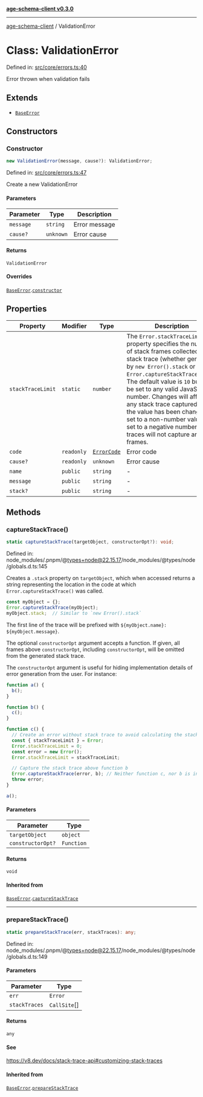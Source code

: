 [**age-schema-client v0.3.0**](../index.md)

***

[age-schema-client](/ageSchemaClient/api-generated/index.md) / ValidationError

# Class: ValidationError

Defined in: [src/core/errors.ts:40](https://github.com/standardbeagle/ageSchemaClient/blob/main/src/core/errors.ts#L40)

Error thrown when validation fails

## Extends

- [`BaseError`](/ageSchemaClient/api-generated/classes/BaseError.md)

## Constructors

### Constructor

```ts
new ValidationError(message, cause?): ValidationError;
```

Defined in: [src/core/errors.ts:47](https://github.com/standardbeagle/ageSchemaClient/blob/main/src/core/errors.ts#L47)

Create a new ValidationError

#### Parameters

| Parameter | Type | Description |
| ------ | ------ | ------ |
| `message` | `string` | Error message |
| `cause?` | `unknown` | Error cause |

#### Returns

`ValidationError`

#### Overrides

[`BaseError`](/ageSchemaClient/api-generated/classes/BaseError.md).[`constructor`](/ageSchemaClient/api-generated/classes/BaseError.md#constructor)

## Properties

| Property | Modifier | Type | Description | Inherited from | Defined in |
| ------ | ------ | ------ | ------ | ------ | ------ |
| <a id="stacktracelimit"></a> `stackTraceLimit` | `static` | `number` | The `Error.stackTraceLimit` property specifies the number of stack frames collected by a stack trace (whether generated by `new Error().stack` or `Error.captureStackTrace(obj)`). The default value is `10` but may be set to any valid JavaScript number. Changes will affect any stack trace captured _after_ the value has been changed. If set to a non-number value, or set to a negative number, stack traces will not capture any frames. | [`BaseError`](/ageSchemaClient/api-generated/classes/BaseError.md).[`stackTraceLimit`](/ageSchemaClient/api-generated/classes/BaseError.md#stacktracelimit) | node\_modules/.pnpm/@types+node@22.15.17/node\_modules/@types/node/globals.d.ts:161 |
| <a id="code"></a> `code` | `readonly` | [`ErrorCode`](/ageSchemaClient/api-generated/enumerations/ErrorCode.md) | Error code | [`BaseError`](/ageSchemaClient/api-generated/classes/BaseError.md).[`code`](/ageSchemaClient/api-generated/classes/BaseError.md#code) | [src/core/errors.ts:16](https://github.com/standardbeagle/ageSchemaClient/blob/main/src/core/errors.ts#L16) |
| <a id="cause"></a> `cause?` | `readonly` | `unknown` | Error cause | [`BaseError`](/ageSchemaClient/api-generated/classes/BaseError.md).[`cause`](/ageSchemaClient/api-generated/classes/BaseError.md#cause) | [src/core/errors.ts:25](https://github.com/standardbeagle/ageSchemaClient/blob/main/src/core/errors.ts#L25) |
| <a id="name"></a> `name` | `public` | `string` | - | [`BaseError`](/ageSchemaClient/api-generated/classes/BaseError.md).[`name`](/ageSchemaClient/api-generated/classes/BaseError.md#name) | node\_modules/.pnpm/typescript@5.8.3/node\_modules/typescript/lib/lib.es5.d.ts:1076 |
| <a id="message"></a> `message` | `public` | `string` | - | [`BaseError`](/ageSchemaClient/api-generated/classes/BaseError.md).[`message`](/ageSchemaClient/api-generated/classes/BaseError.md#message) | node\_modules/.pnpm/typescript@5.8.3/node\_modules/typescript/lib/lib.es5.d.ts:1077 |
| <a id="stack"></a> `stack?` | `public` | `string` | - | [`BaseError`](/ageSchemaClient/api-generated/classes/BaseError.md).[`stack`](/ageSchemaClient/api-generated/classes/BaseError.md#stack) | node\_modules/.pnpm/typescript@5.8.3/node\_modules/typescript/lib/lib.es5.d.ts:1078 |

## Methods

### captureStackTrace()

```ts
static captureStackTrace(targetObject, constructorOpt?): void;
```

Defined in: node\_modules/.pnpm/@types+node@22.15.17/node\_modules/@types/node/globals.d.ts:145

Creates a `.stack` property on `targetObject`, which when accessed returns
a string representing the location in the code at which
`Error.captureStackTrace()` was called.

```js
const myObject = {};
Error.captureStackTrace(myObject);
myObject.stack;  // Similar to `new Error().stack`
```

The first line of the trace will be prefixed with
`${myObject.name}: ${myObject.message}`.

The optional `constructorOpt` argument accepts a function. If given, all frames
above `constructorOpt`, including `constructorOpt`, will be omitted from the
generated stack trace.

The `constructorOpt` argument is useful for hiding implementation
details of error generation from the user. For instance:

```js
function a() {
  b();
}

function b() {
  c();
}

function c() {
  // Create an error without stack trace to avoid calculating the stack trace twice.
  const { stackTraceLimit } = Error;
  Error.stackTraceLimit = 0;
  const error = new Error();
  Error.stackTraceLimit = stackTraceLimit;

  // Capture the stack trace above function b
  Error.captureStackTrace(error, b); // Neither function c, nor b is included in the stack trace
  throw error;
}

a();
```

#### Parameters

| Parameter | Type |
| ------ | ------ |
| `targetObject` | `object` |
| `constructorOpt?` | `Function` |

#### Returns

`void`

#### Inherited from

[`BaseError`](/ageSchemaClient/api-generated/classes/BaseError.md).[`captureStackTrace`](/ageSchemaClient/api-generated/classes/BaseError.md#capturestacktrace)

***

### prepareStackTrace()

```ts
static prepareStackTrace(err, stackTraces): any;
```

Defined in: node\_modules/.pnpm/@types+node@22.15.17/node\_modules/@types/node/globals.d.ts:149

#### Parameters

| Parameter | Type |
| ------ | ------ |
| `err` | `Error` |
| `stackTraces` | `CallSite`[] |

#### Returns

`any`

#### See

https://v8.dev/docs/stack-trace-api#customizing-stack-traces

#### Inherited from

[`BaseError`](/ageSchemaClient/api-generated/classes/BaseError.md).[`prepareStackTrace`](/ageSchemaClient/api-generated/classes/BaseError.md#preparestacktrace)
